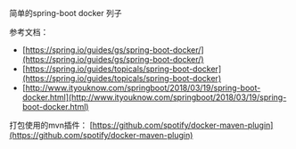 简单的spring-boot docker 列子

参考文档：
* [https://spring.io/guides/gs/spring-boot-docker/](https://spring.io/guides/gs/spring-boot-docker/)
* [https://spring.io/guides/topicals/spring-boot-docker](https://spring.io/guides/topicals/spring-boot-docker)
* [http://www.ityouknow.com/springboot/2018/03/19/spring-boot-docker.html](http://www.ityouknow.com/springboot/2018/03/19/spring-boot-docker.html)

打包使用的mvn插件：
[https://github.com/spotify/docker-maven-plugin](https://github.com/spotify/docker-maven-plugin)